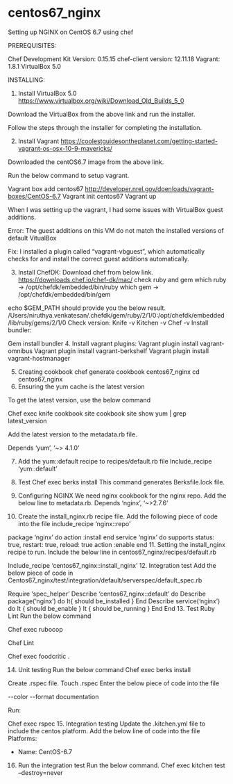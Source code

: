 # centos67_nginx

Setting up NGINX on CentOS 6.7 using chef

PREREQUISITES:

Chef Development Kit Version: 0.15.15
chef-client version: 12.11.18
Vagrant: 1.8.1
VirtualBox 5.0

INSTALLING:



1.	Install VirtualBox 5.0 
https://www.virtualbox.org/wiki/Download_Old_Builds_5_0

Download the VirtualBox from the above link and run the installer.

Follow the steps through the installer for completing the installation.

2.	Install Vagrant
https://coolestguidesontheplanet.com/getting-started-vagrant-os-osx-10-9-mavericks/

Downloaded the centOS6.7 image from the above link.

Run the below command to setup vagrant.

Vagrant box add centos67 http://developer.nrel.gov/doenloads/vagrant-boxes/CentOS-6.7
               Vagrant init centos67
               Vagrant up

When I was setting up the vagrant, I had some issues with VirtualBox guest additions.

Error:
The guest additions on this VM do not match the installed versions of default VitualBox

Fix:
I installed a plugin called “vagrant-vbguest”, which automatically checks for and install the correct guest additions automatically.

3.	Install ChefDK:
Download chef from below link.
https://downloads.chef.io/chef-dk/mac/
check ruby and gem
which ruby -> /opt/chefdk/embedded/bin/ruby
which gem -> /opt/chefdk/embedded/bin/gem

echo $GEM_PATH should provide you the below result.
/Users/niruthya.venkatesan/.chefdk/gem/ruby/2/1/0:/opt/chefdk/embedded/lib/ruby/gems/2/1/0
Check version:
Knife -v
Kitchen -v
Chef -v
Install bundler:

Gem install bundler
4.	Install vagrant plugins:
Vagrant plugin install vagrant-omnibus
Vagrant plugin install vagrant-berkshelf
Vagrant plugin install vagrant-hostmanager

5.	Creating cookbook
chef generate cookbook centos67_nginx
cd centos67_nginx
6.	Ensuring the yum cache is the latest version

To get the latest version, use the below command

Chef exec knife cookbook site cookbook site show yum | grep latest_version

Add the latest version to the metadata.rb file.

Depends ‘yum’, ‘~> 4.1.0’

7.	Add the yum::default recipe to recipes/default.rb file
Include_recipe ‘yum::default’

8.	Test
Chef exec berks install
This command generates Berksfile.lock file.
9.	Configuring NGINX
We need nginx cookbook for the nginx repo.
Add the below line to metadata.rb.
Depends ‘nginx’, ‘~>2.7.6’

10.	Create the install_nginx.rb recipe file.
Add the following piece of code into the file
include_recipe ‘nginx::repo’

package ‘nginx’ do
  action :install
end
service ‘nginx’ do
    supports status: true, restart: true, reload: true
    action :enable
end
11.	Setting the install_nginx recipe to run.
Include the below line in centos67_nginx/recipes/default.rb

Include_recipe ‘centos67_nginx::install_nginx’
12.	Integration test
Add the below piece of code in 
Centos67_nginx/test/integration/default/serverspec/default_spec.rb

Require ‘spec_helper’
         Describe ‘centos67_nginx::default’ do
Describe package(‘nginx’) do
  It{ should be_installed }
End
Describe service(‘nginx’) do
     It {  should be_enable  }
     It {  should be_running  }
End
        End
13.	Test
Ruby Lint
Run the below command

Chef exec rubocop

Chef Lint

Chef exec foodcritic .

14.	Unit testing
Run the below command
Chef exec berks install

Create .rspec file.
Touch .rspec
Enter the below piece of code into the file

--color
--format documentation

Run:

Chef exec rspec
15.	Integration testing
Update the .kitchen.yml file to include the centos platform.
Add the below line of code into the file
Platforms:
-	Name: CentOS-6.7

16.	Run the integration test
              Run the below command.
              Chef exec kitchen test –destroy=never


